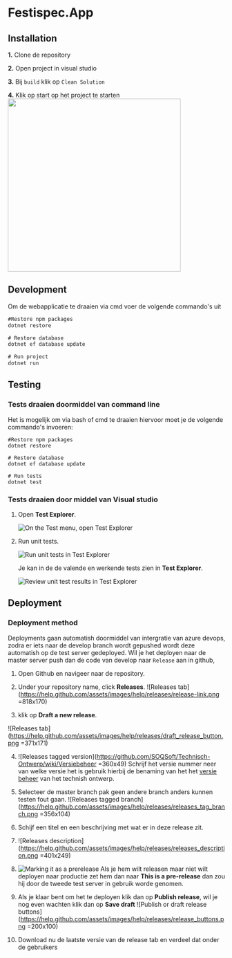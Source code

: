 
# Festispec.App

## Installation

 **1.**  Clone de repository 
 
**2.** Open project in visual studio


**3.** Bij ``build`` klik op  ``Clean Solution``

**4.** Klik op start op het project te starten
  <img src="https://i.imgur.com/fh5Zaah.png" width="400"/>


## Development

Om de webapplicatie te draaien via cmd voer de volgende commando's uit
```cmd
#Restore npm packages
dotnet restore

# Restore database
dotnet ef database update

# Run project 
dotnet run
```


## Testing

### Tests draaien doormiddel van command line 
Het is mogelijk om via bash of cmd te draaien hiervoor moet je de volgende commando's invoeren: 
``` 
#Restore npm packages
dotnet restore

# Restore database
dotnet ef database update

# Run tests
dotnet test
```
### Tests draaien door middel van Visual studio
1.  Open  **Test Explorer**.
    
    ![On the Test menu, open Test Explorer](https://docs.microsoft.com/en-us/visualstudio/test/media/rununittest1.png?view=vs-2017)
    
2.  Run unit tests.
    
    ![Run unit tests in Test Explorer](https://docs.microsoft.com/en-us/visualstudio/test/media/rununittest2.png?view=vs-2017)
    
    Je kan in de de valende en werkende tests zien in  **Test Explorer**.
    
    ![Review unit test results in Test Explorer](https://docs.microsoft.com/en-us/visualstudio/test/media/rununittest3.png?view=vs-2017)


## Deployment
### Deployment method
Deployments gaan automatish doormiddel van intergratie van azure devops, zodra er iets naar de develop branch wordt gepushed wordt deze automatish op de test server gedeployed. 
Wil je het deployen naar de master server push dan de code van develop naar  ``Release`` aan in github, 


1.  Open Github en navigeer naar de repository.
    
2.  Under your repository name, click **Releases**.
![Releases tab](https://help.github.com/assets/images/help/releases/release-link.png =818x170)
    
3.  klik op **Draft a new release**.

![Releases tab](https://help.github.com/assets/images/help/releases/draft_release_button.png =371x171)

4.  ![Releases tagged version](https://github.com/SOQSoft/Technisch-Ontwerp/wiki/Versiebeheer =360x49) Schrijf het versie nummer neer van welke versie het is gebruik hierbij de benaming van het het  [versie beheer](https://git-scm.com/book/en/Git-Basics-Tagging) van het technish ontwerp.
5. Selecteer de master branch  pak geen andere branch anders kunnen testen fout gaan.
![Releases tagged branch](https://help.github.com/assets/images/help/releases/releases_tag_branch.png =356x104)
      
6. Schijf een titel en een beschrijving met wat er in deze release zit.  
7. ![Releases description](https://help.github.com/assets/images/help/releases/releases_description.png =401x249)
8.  ![Marking it as a prerelease](/assets/images/help/releases/prerelease_checkbox.png) Als je hem wilt releasen maar niet wilt deployen naar productie zet hem dan naar **This is a pre-release** dan zou hij door de  tweede test server in gebruik worde genomen. 
9.  Als je klaar bent om het te deployen klik dan op **Publish release**, wil je nog even wachten klik dan op **Save draft**
![Publish or draft release buttons](https://help.github.com/assets/images/help/releases/release_buttons.png =200x100)
10. Download nu de laatste versie van de release tab en verdeel dat onder de gebruikers
